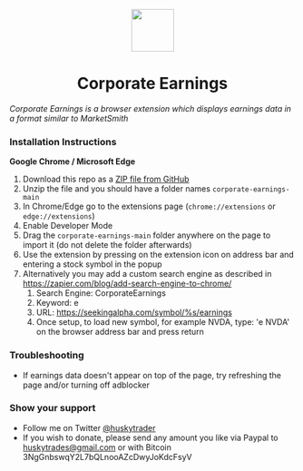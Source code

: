 <p align="center">
  <img src="https://github.com/huskytrader/corporate-earnings/blob/main/icon.png" width="75" height="75"/>
</p>

<h1 align="center">Corporate Earnings</h1>

*Corporate Earnings is a browser extension which displays earnings data in a format similar to MarketSmith*

### Installation Instructions
**Google Chrome / Microsoft Edge**
1. Download this repo as a [ZIP file from GitHub](https://github.com/huskytrader/corporate-earnings/archive/main.zip)
1. Unzip the file and you should have a folder names `corporate-earnings-main`
1. In Chrome/Edge go to the extensions page (`chrome://extensions` or `edge://extensions`)
1. Enable Developer Mode
1. Drag the `corporate-earnings-main` folder anywhere on the page to import it (do not delete the folder afterwards)
1. Use the extension by pressing on the extension icon on address bar and entering a stock symbol in the popup
1. Alternatively you may add a custom search engine as described in https://zapier.com/blog/add-search-engine-to-chrome/
    1. Search Engine: CorporateEarnings
    1. Keyword: e
    1. URL: https://seekingalpha.com/symbol/%s/earnings
    1. Once setup, to load new symbol, for example NVDA, type: 'e NVDA' on the browser address bar and press return

### Troubleshooting
* If earnings data doesn't appear on top of the page, try refreshing the page and/or turning off adblocker

### Show your support
* Follow me on Twitter [@huskytrader](https://twitter.com/huskytrader)
* If you wish to donate, please send any amount you like via Paypal to huskytrades@gmail.com or with Bitcoin 3NgGnbswqY2L7bQLnooAZcDwyJoKdcFsyV


